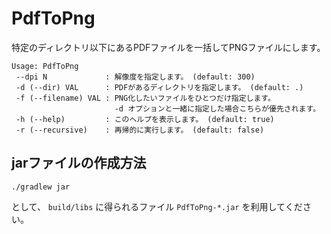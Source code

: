 # PdfToPng

特定のディレクトリ以下にあるPDFファイルを一括してPNGファイルにします。

```
Usage: PdfToPng
 --dpi N             : 解像度を指定します。 (default: 300)
 -d (--dir) VAL      : PDFがあるディレクトリを指定します。 (default: .)
 -f (--filename) VAL : PNG化したいファイルをひとつだけ指定します。
                       -d オプションと一緒に指定した場合こちらが優先されます。
 -h (--help)         : このヘルプを表示します。 (default: true)
 -r (--recursive)    : 再帰的に実行します。 (default: false)
```

## jarファイルの作成方法

```
./gradlew jar
```

として、 `build/libs` に得られるファイル `PdfToPng-*.jar` を利用してください。
